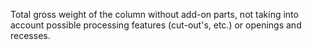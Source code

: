 ﻿Total gross weight of the column without add-on parts, not taking into account possible processing features (cut-out's, etc.) or openings and recesses.